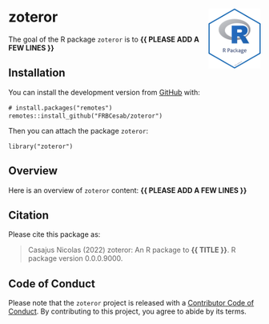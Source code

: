 <!-- README.md is generated from README.Rmd. Please edit that file -->

# zoteror <img src="man/figures/package-sticker.png" align="right" style="float:right; height:120px;"/>

<!-- badges: start -->
<!-- badges: end -->

The goal of the R package `zoteror` is to **{{ PLEASE ADD A FEW LINES
}}**

## Installation

You can install the development version from
[GitHub](https://github.com/) with:

    # install.packages("remotes")
    remotes::install_github("FRBCesab/zoteror")

Then you can attach the package `zoteror`:

    library("zoteror")

## Overview

Here is an overview of `zoteror` content: **{{ PLEASE ADD A FEW LINES
}}**

## Citation

Please cite this package as:

> Casajus Nicolas (2022) zoteror: An R package to **{{ TITLE }}**. R
> package version 0.0.0.9000.

## Code of Conduct

Please note that the `zoteror` project is released with a [Contributor
Code of
Conduct](https://contributor-covenant.org/version/2/0/CODE_OF_CONDUCT.html).
By contributing to this project, you agree to abide by its terms.
